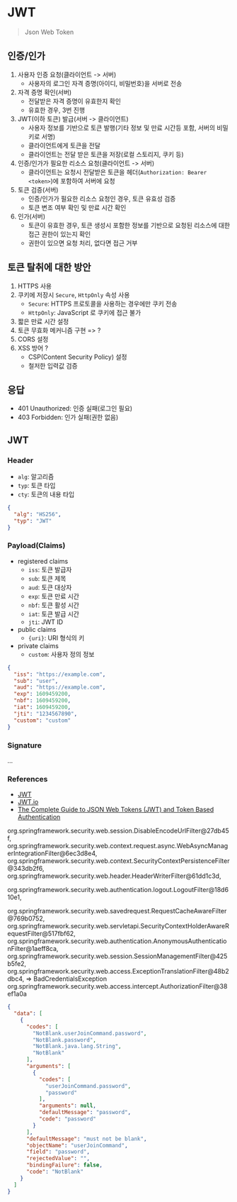 # JWT

> Json Web Token

## 인증/인가

1. 사용자 인증 요청(클라이언트 -> 서버)
    - 사용자의 로그인 자격 증명(아이디, 비밀번호)을 서버로 전송
2. 자격 증명 확인(서버)
    - 전달받은 자격 증명이 유효한지 확인
    - 유효한 경우, 3번 진행
3. JWT(이하 토큰) 발급(서버 -> 클라이언트)
    - 사용자 정보를 기반으로 토큰 발행(기타 정보 및 만료 시간등 포함, 서버의 비밀키로 서명)
    - 클라이언트에게 토큰을 전달
    - 클라이언트는 전달 받은 토큰을 저장(로컬 스토리지, 쿠키 등)
4. 인증/인가가 필요한 리소스 요청(클라이언트 -> 서버)
    - 클라이언트는 요청시 전달받은 토큰을 헤더(`Authorization: Bearer <token>`)에 포함하여 서버에 요청
5. 토큰 검증(서버)
    - 인증/인가가 필요한 리소스 요청인 경우, 토큰 유효성 검증
    - 토큰 변조 여부 확인 및 만료 시간 확인
6. 인가(서버)
    - 토큰이 유효한 경우, 토큰 생성시 포함한 정보를 기반으로 요청된 리소스에 대한 접근 권한이 있는지 확인
    - 권한이 있으면 요청 처리, 없다면 접근 거부

## 토큰 탈취에 대한 방안

1. HTTPS 사용
2. 쿠키에 저장시 `Secure`, `HttpOnly` 속성 사용
    - `Secure`: HTTPS 프로토콜을 사용하는 경우에만 쿠키 전송
    - `HttpOnly`: JavaScript 로 쿠키에 접근 불가
3. 짧은 만료 시간 설정
4. 토큰 무효화 메커니즘 구현 => ?
5. CORS 설정
6. XSS 방어 ?
    - CSP(Content Security Policy) 설정
    - 철저한 입력값 검증

## 응답

- 401 Unauthorized: 인증 실패(로그인 필요)
- 403 Forbidden: 인가 실패(권한 없음)

## JWT

### Header

- `alg`: 알고리즘
- `typ`: 토큰 타입
- `cty`: 토큰의 내용 타입

```json
{
  "alg": "HS256",
  "typ": "JWT"
}
```

### Payload(Claims)

- registered claims
    - `iss`: 토큰 발급자
    - `sub`: 토큰 제목
    - `aud`: 토큰 대상자
    - `exp`: 토큰 만료 시간
    - `nbf`: 토큰 활성 시간
    - `iat`: 토큰 발급 시간
    - `jti`: JWT ID
- public claims
    - `{uri}`: URI 형식의 키
- private claims
    - `custom`: 사용자 정의 정보

```json
{
  "iss": "https://example.com",
  "sub": "user",
  "aud": "https://example.com",
  "exp": 1609459200,
  "nbf": 1609459200,
  "iat": 1609459200,
  "jti": "1234567890",
  "custom": "custom"
}
```

### Signature

...

### References

- [JWT](https://datatracker.ietf.org/doc/html/rfc7519#section-4.1)
- [JWT.io](https://jwt.io/)
- [The Complete Guide to JSON Web Tokens (JWT) and Token Based Authentication](https://dekh.medium.com/the-complete-guide-to-json-web-tokens-jwt-and-token-based-authentication-32501cb5125c)

org.springframework.security.web.session.DisableEncodeUrlFilter@27db45f,
org.springframework.security.web.context.request.async.WebAsyncManagerIntegrationFilter@6ec3d8e4,
org.springframework.security.web.context.SecurityContextPersistenceFilter@343db2f6,
org.springframework.security.web.header.HeaderWriterFilter@61dd1c3d,

org.springframework.security.web.authentication.logout.LogoutFilter@18d610e1,

org.springframework.security.web.savedrequest.RequestCacheAwareFilter@769b0752,
org.springframework.security.web.servletapi.SecurityContextHolderAwareRequestFilter@517fbf62,
org.springframework.security.web.authentication.AnonymousAuthenticationFilter@1aeff8ca,
org.springframework.security.web.session.SessionManagementFilter@425b5fe2,
org.springframework.security.web.access.ExceptionTranslationFilter@48b2dbc4, => BadCredentialsException
org.springframework.security.web.access.intercept.AuthorizationFilter@38ef1a0a

```json
{
  "data": [
    {
      "codes": [
        "NotBlank.userJoinCommand.password",
        "NotBlank.password",
        "NotBlank.java.lang.String",
        "NotBlank"
      ],
      "arguments": [
        {
          "codes": [
            "userJoinCommand.password",
            "password"
          ],
          "arguments": null,
          "defaultMessage": "password",
          "code": "password"
        }
      ],
      "defaultMessage": "must not be blank",
      "objectName": "userJoinCommand",
      "field": "password",
      "rejectedValue": "",
      "bindingFailure": false,
      "code": "NotBlank"
    }
  ]
}
```

